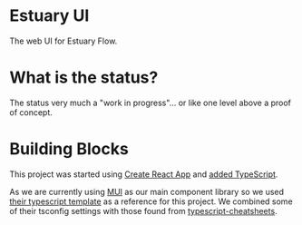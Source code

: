 # Estuary UI
The web UI for Estuary Flow.

# What is the status?
The status very much a "work in progress"... or like one level above a proof of concept. 

# Building Blocks
This project was started using [Create React App](https://create-react-app.dev/) and [added TypeScript](https://create-react-app.dev/docs/adding-typescript).

As we are currently using [MUI](https://mui.com/core/) as our main component library so we used [their typescript template](https://github.com/mui-org/material-ui/tree/master/examples/create-react-app-with-typescript) as a reference for this project. We combined some of their tsconfig settings with those found from [typescript-cheatsheets](https://github.com/typescript-cheatsheets/react#troubleshooting-handbook-tsconfigjson).